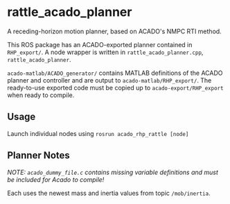 # rattle_acado_planner
A receding-horizon motion planner, based on ACADO's NMPC RTI method.

This ROS package has an ACADO-exported planner contained in `RHP_export/`.
A node wrapper is written in `rattle_acado_planner.cpp`, `rattle_acado_planner`.

`acado-matlab/ACADO_generator/` contains MATLAB definitions of the ACADO planner and controller and are output to
`acado-matlab/RHP_export/`. The ready-to-use exported code must be copied up to `acado-export/RHP_export` when ready to compile.


## Usage
Launch individual nodes using  `rosrun acado_rhp_rattle [node]`


## Planner Notes
*NOTE: `acado_dummy_file.c` contains missing variable definitions and must be included for Acado to compile!*

Each uses the newest mass and inertia values from topic `/mob/inertia`. 
